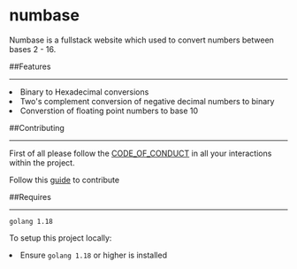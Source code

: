 # numbase

Numbase is a fullstack website which used to convert numbers between bases 2 - 16.

##Features
<hr>

<li>Binary to Hexadecimal conversions</li>
<li>Two's complement conversion of negative decimal numbers to binary</li>
<li>Converstion of floating point numbers to base 10</li>

##Contributing
<hr>

First of all please follow the [CODE_OF_CONDUCT](https://github.com/AltGophers/numbase/blob/main/CODE_OF_CONDUCT.md) 
in all your interactions within the project.

Follow this [guide](https://github.com/AltGophers/numbase/blob/main/CONTRIBUTING.md) to contribute 

##Requires
<hr>
<code>golang 1.18</code>

To setup this project locally:
<li> Ensure <code>golang 1.18</code> or higher is installed
